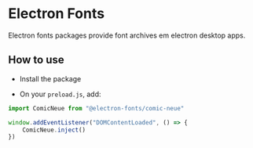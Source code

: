 # Electron Fonts

Electron fonts packages provide font archives em electron desktop apps.

## How to use

* Install the package

* On your `preload.js`, add:

```ts
import ComicNeue from "@electron-fonts/comic-neue"

window.addEventListener("DOMContentLoaded", () => {
    ComicNeue.inject()
})
```